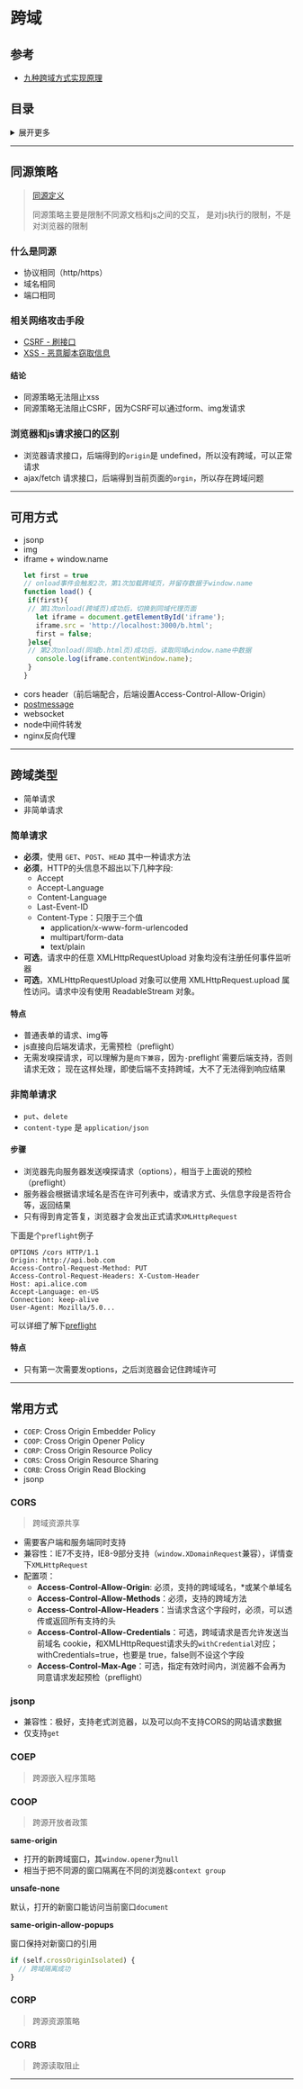 # 跨域

## 参考
- [九种跨域方式实现原理](https://juejin.im/post/5c23993de51d457b8c1f4ee1)


## 目录
<details>
<summary>展开更多</summary>

* [`同源策略`](#同源策略)
* [`可用方式`](#可用方式)
* [`跨域类型`](#跨域类型)
* [`常用方式`](#常用方式)

</details>

---

## 同源策略
> [同源定义](https://developer.mozilla.org/zh-CN/docs/Web/Security/Same-origin_policy)
>
> 同源策略主要是限制不同源文档和js之间的交互，
> 是对js执行的限制，不是对浏览器的限制

### 什么是同源
- 协议相同（http/https）
- 域名相同
- 端口相同

### 相关网络攻击手段
- [CSRF - 刷接口](../js&browser/网络安全.md#CSRF)
- [XSS - 恶意脚本窃取信息](../js&browser/网络安全.md#XSS)

#### 结论
- 同源策略无法阻止xss
- 同源策略无法阻止CSRF，因为CSRF可以通过form、img发请求

### 浏览器和js请求接口的区别
- 浏览器请求接口，后端得到的`origin`是 undefined，所以没有跨域，可以正常请求
- ajax/fetch 请求接口，后端得到当前页面的`orgin`，所以存在跨域问题

---

## 可用方式
- jsonp
- img
- iframe + window.name
   ```js
  let first = true
  // onload事件会触发2次，第1次加载跨域页，并留存数据于window.name
  function load() {
    if(first){
    // 第1次onload(跨域页)成功后，切换到同域代理页面
      let iframe = document.getElementById('iframe');
      iframe.src = 'http://localhost:3000/b.html';
      first = false;
    }else{
    // 第2次onload(同域b.html页)成功后，读取同域window.name中数据
      console.log(iframe.contentWindow.name);
    }
  }
  ```
- cors header（前后端配合，后端设置Access-Control-Allow-Origin）
- [postmessage](https://mp.weixin.qq.com/s/IJHI9JB3nMQPi46b6yGVWw)
- websocket
- node中间件转发
- nginx反向代理

---

## 跨域类型
- 简单请求
- 非简单请求

### 简单请求
- **必须**，使用 `GET`、`POST`、`HEAD` 其中一种请求方法
- **必须**，HTTP的头信息不超出以下几种字段:
  + Accept
  + Accept-Language
  + Content-Language
  + Last-Event-ID
  + Content-Type：只限于三个值
    * application/x-www-form-urlencoded
    * multipart/form-data
    * text/plain
- **可选**，请求中的任意 XMLHttpRequestUpload 对象均没有注册任何事件监听器
- **可选**，XMLHttpRequestUpload 对象可以使用 XMLHttpRequest.upload 属性访问。请求中没有使用 ReadableStream 对象。

#### 特点
- 普通表单的请求、img等
- js直接向后端发请求，无需预检（preflight）
- 无需发嗅探请求，可以理解为是`向下兼容`，因为`·`preflight`需要后端支持，否则请求无效；
  现在这样处理，即使后端不支持跨域，大不了无法得到响应结果

### 非简单请求
- `put`、`delete`
- `content-type` 是 `application/json`

#### 步骤
- 浏览器先向服务器发送嗅探请求（options），相当于上面说的预检（preflight）
- 服务器会根据请求域名是否在许可列表中，或请求方式、头信息字段是否符合等，返回结果
- 只有得到肯定答复，浏览器才会发出正式请求`XMLHttpRequest`

下面是个`preflight`例子

```
OPTIONS /cors HTTP/1.1
Origin: http://api.bob.com
Access-Control-Request-Method: PUT
Access-Control-Request-Headers: X-Custom-Header
Host: api.alice.com
Accept-Language: en-US
Connection: keep-alive
User-Agent: Mozilla/5.0...
```

可以详细了解下[preflight](https://www.zhihu.com/question/268998684/answer/344949204)

#### 特点
- 只有第一次需要发options，之后浏览器会记住跨域许可

---

## 常用方式
- `COEP`: Cross Origin Embedder Policy
- `COOP`: Cross Origin Opener Policy
- `CORP`: Cross Origin Resource Policy
- `CORS`: Cross Origin Resource Sharing
- `CORB`: Cross Origin Read Blocking
- jsonp

### CORS
> 跨域资源共享

- 需要客户端和服务端同时支持
- 兼容性：IE7不支持，IE8-9部分支持（`window.XDomainRequest`兼容），详情查下`XMLHttpRequest`
- 配置项：
  + **Access-Control-Allow-Origin**: 必须，支持的跨域域名，*或某个单域名
  + **Access-Control-Allow-Methods**：必须，支持的跨域方法
  + **Access-Control-Allow-Headers**：当请求含这个字段时，必须，可以透传或返回所有支持的头
  + **Access-Control-Allow-Credentials**：可选，跨域请求是否允许发送当前域名 cookie，和XMLHttpRequest请求头的`withCredential`对应；withCredentials=true，也要是 true，false则不设这个字段
  + **Access-Control-Max-Age**：可选，指定有效时间内，浏览器不会再为同意请求发起预检（preflight）

### jsonp
- 兼容性：极好，支持老式浏览器，以及可以向不支持CORS的网站请求数据
- 仅支持`get`

### COEP
> 跨源嵌入程序策略

### COOP
> 跨源开放者政策

**same-origin**

- 打开的新跨域窗口，其`window.opener`为`null`
- 相当于把不同源的窗口隔离在不同的浏览器`context group`

**unsafe-none**

默认，打开的新窗口能访问当前窗口`document`

**same-origin-allow-popups**

窗口保持对新窗口的引用

```js
if (self.crossOriginIsolated) {
  // 跨域隔离成功
}
```

### CORP
> 跨源资源策略

### CORB
> 跨源读取阻止

---
